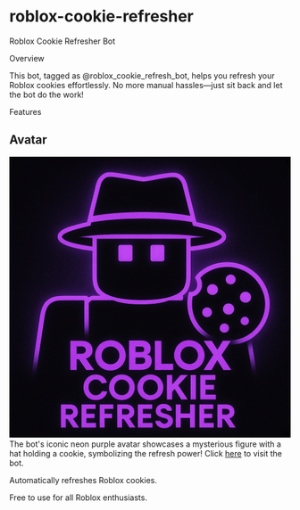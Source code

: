 # roblox-cookie-refresher
Roblox Cookie Refresher Bot


Overview

This bot, tagged as @roblox_cookie_refresh_bot, helps you refresh your Roblox cookies effortlessly. No more manual hassles—just sit back and let the bot do the work!

Features

## Avatar
![Bot Avatar](https://github.com/bqwa/roblox-cookie-refresher/blob/main/c5c843ba-b6bf-40e8-ac9d-5352e678ec03.png)  
The bot's iconic neon purple avatar showcases a mysterious figure with a hat holding a cookie, symbolizing the refresh power! Click [here](https://t.me/roblox_cookie_refresh_bot) to visit the bot.


Automatically refreshes Roblox cookies.



Free to use for all Roblox enthusiasts.


